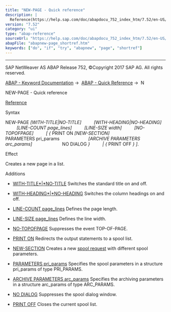 ```yaml
---
title: "NEW-PAGE - Quick reference"
description: |
  Reference(https://help.sap.com/doc/abapdocu_752_index_htm/7.52/en-US/abapnew-page.htm) Syntax NEW-PAGE WITH-TITLENO-TITLE WITH-HEADINGNO-HEADING LINE-COUNT page_lines LINE-SIZE width NO-TOPOFPAGE   PRINT ON NEW-SECTION PARAMETERS pri_p
version: "7.52"
category: "ui"
type: "abap-reference"
sourceUrl: "https://help.sap.com/doc/abapdocu_752_index_htm/7.52/en-US/abapnew-page_shortref.htm"
abapFile: "abapnew-page_shortref.htm"
keywords: ["do", "if", "try", "abapnew", "page", "shortref"]
---
```


* * *

SAP NetWeaver AS ABAP Release 752, ©Copyright 2017 SAP AG. All rights reserved.

[ABAP - Keyword Documentation](https://help.sap.com/doc/abapdocu_752_index_htm/7.52/en-US/abenabap.htm) →  [ABAP - Quick Reference](https://help.sap.com/doc/abapdocu_752_index_htm/7.52/en-US/abenabap_shortref.htm) →  N

NEW-PAGE - Quick reference

[Reference](https://help.sap.com/doc/abapdocu_752_index_htm/7.52/en-US/abapnew-page.htm)

Syntax

NEW-PAGE *\[*WITH-TITLE*|*NO-TITLE*\]*
         *\[*WITH-HEADING*|*NO-HEADING*\]*
         *\[*LINE-COUNT page\_lines*\]*
         *\[*LINE-SIZE width*\]*
         *\[*NO-TOPOFPAGE*\]*
         *\[* *{* PRINT ON *\[*NEW-SECTION*\]*
                       PARAMETERS pri\_params
                      *\[*ARCHIVE PARAMETERS arc\_params*\]*
                       NO DIALOG *}*
         *|* *{* PRINT OFF *}* *\]*.

Effect

Creates a new page in a list.

Additions

-   [WITH-TITLE*|*NO-TITLE](https://help.sap.com/doc/abapdocu_752_index_htm/7.52/en-US/abapnew-page_options.htm)
    Switches the standard title on and off.
    
-   [WITH-HEADING*|*NO-HEADING](https://help.sap.com/doc/abapdocu_752_index_htm/7.52/en-US/abapnew-page_options.htm)
    Switches the column headings on and off.
    
-   [LINE-COUNT page\_lines](https://help.sap.com/doc/abapdocu_752_index_htm/7.52/en-US/abapnew-page_options.htm)
    Defines the page length.
    
-   [LINE-SIZE page\_lines](https://help.sap.com/doc/abapdocu_752_index_htm/7.52/en-US/abapnew-page_options.htm)
    Defines the line width.
    
-   [NO-TOPOFPAGE](https://help.sap.com/doc/abapdocu_752_index_htm/7.52/en-US/abapnew-page_options.htm)
    Suppresses the event TOP-OF-PAGE.
    
-   [PRINT ON](https://help.sap.com/doc/abapdocu_752_index_htm/7.52/en-US/abapnew-page_print.htm)
    Redirects the output statements to a spool list.
    
-   [NEW-SECTION](https://help.sap.com/doc/abapdocu_752_index_htm/7.52/en-US/abapnew-page_print.htm)
    Creates a new [spool request](https://help.sap.com/doc/abapdocu_752_index_htm/7.52/en-US/abenspool_request_glosry.htm "Glossary Entry") with different spool parameters.
    
-   [PARAMETERS pri\_params](https://help.sap.com/doc/abapdocu_752_index_htm/7.52/en-US/abapnew-page_print.htm)
    Specifies the spool parameters in a structure pri\_params of type PRI\_PARAMS.
    
-   [ARCHIVE PARAMETERS arc\_params](https://help.sap.com/doc/abapdocu_752_index_htm/7.52/en-US/abapnew-page_print.htm)
    Specifies the archiving parameters in a structure arc\_params of type ARC\_PARAMS.
    
-   [NO DIALOG](https://help.sap.com/doc/abapdocu_752_index_htm/7.52/en-US/abapnew-page_print.htm)
    Suppresses the spool dialog window.
    
-   [PRINT OFF](https://help.sap.com/doc/abapdocu_752_index_htm/7.52/en-US/abapnew-page_print.htm)
    Closes the current spool list.